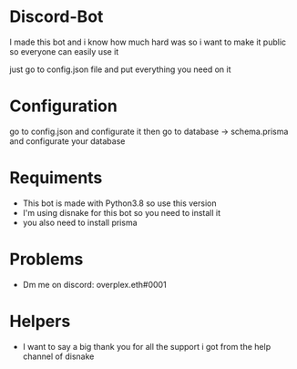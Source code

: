# Discord-Bot
I made this bot and i know how much hard was so i want to make it public so everyone can easily use it

just go to config.json file and put everything you need on it

# Configuration

go to config.json and configurate it then go to database -> schema.prisma and configurate your database

# Requiments
- This bot is made with Python3.8 so use this version
- I'm using disnake for this bot so you need to install it
- you also need to install prisma

# Problems
- Dm me on discord: overplex.eth#0001

# Helpers
- I want to say a big thank you for all the support i got from the help channel of disnake
